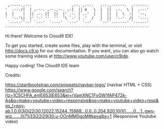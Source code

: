
     ,-----.,--.                  ,--. ,---.   ,--.,------.  ,------.
    '  .--./|  | ,---. ,--.,--. ,-|  || o   \  |  ||  .-.  \ |  .---'
    |  |    |  || .-. ||  ||  |' .-. |`..'  |  |  ||  |  \  :|  `--, 
    '  '--'\|  |' '-' ''  ''  '\ `-' | .'  /   |  ||  '--'  /|  `---.
     `-----'`--' `---'  `----'  `---'  `--'    `--'`-------' `------'
    ----------------------------------------------------------------- 


Hi there! Welcome to Cloud9 IDE!

To get you started, create some files, play with the terminal,
or visit http://docs.c9.io for our documentation.
If you want, you can also go watch some training videos at
http://www.youtube.com/user/c9ide.

Happy coding!
The Cloud9 IDE team

Credits:

https://startbootstrap.com/snippets/navbar-logo/ (navbar HTML + CSS)
https://www.google.com/search?rlz=1C5CHFA_enIE653IE653&ei=rVamXNC1FvGW1fAP472k-As&q=make+youtube+video+responsive&oq=make+youtube+video+resp&gs_l=psy-ab.1.0.0l3j0i22i30.12022.15244..15988...0.0..0.204.920.10j1j1......0....1..gws-wiz.......0i71j33i22i29i30.u-OOnMM0goM#kpvalbx=1
(Responsive Youtube video)